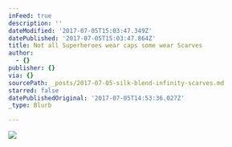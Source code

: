 ```yaml
---
inFeed: true
description: ''
dateModified: '2017-07-05T15:03:47.349Z'
datePublished: '2017-07-05T15:03:47.864Z'
title: Not all Superheroes wear caps some wear Scarves
author:
  - {}
publisher: {}
via: {}
sourcePath: _posts/2017-07-05-silk-blend-infinity-scarves.md
starred: false
datePublishedOriginal: '2017-07-05T14:53:36.027Z'
_type: Blurb

---
```

![](https://the-grid-user-content.s3-us-west-2.amazonaws.com/7948338f-c719-44b1-8bd5-ecd75a586f79.jpg)